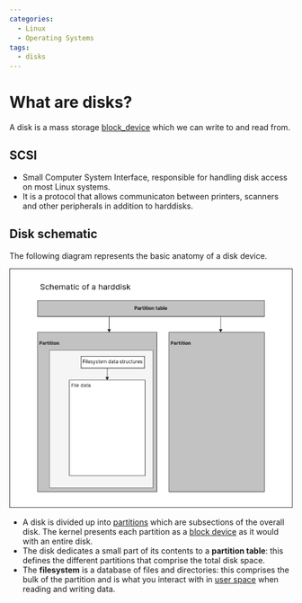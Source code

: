 ```yaml
---
categories:
  - Linux
  - Operating Systems
tags:
  - disks
---
```


# What are disks?

A disk is a mass storage [block_device](/Operating_Systems/Devices.md) which we
can write to and read from.

## SCSI

- Small Computer System Interface, responsible for handling disk access on most
  Linux systems.
- It is a protocol that allows communicaton between printers, scanners and other
  peripherals in addition to harddisks.

## Disk schematic

The following diagram represents the basic anatomy of a disk device.

![](/img/harddisk.png)

- A disk is divided up into [partitions](/Operating_Systems/Disks/Partitions.md)
  which are subsections of the overall disk. The kernel presents each partition
  as a [block device](/Operating_Systems/Devices.md) as it would with an entire
  disk.
- The disk dedicates a small part of its contents to a **partition table**: this
  defines the different partitions that comprise the total disk space.
- The **filesystem** is a database of files and directories: this comprises the
  bulk of the partition and is what you interact with in
  [user space](/Operating_Systems/User_Space.md) when reading and writing data.
